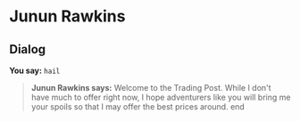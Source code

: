 # Junun Rawkins
## Dialog

**You say:** `hail`



>**Junun Rawkins says:** Welcome to the Trading Post. While I don't have much to offer right now, I hope adventurers like you will bring me your spoils so that I may offer the best prices around.
end
